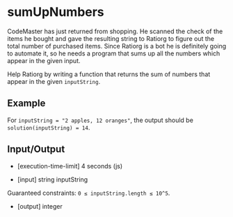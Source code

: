 # sumUpNumbers

CodeMaster has just returned from shopping. He scanned the check of the items he bought and gave the resulting string to Ratiorg to figure out the total number of purchased items. Since Ratiorg is a bot he is definitely going to automate it, so he needs a program that sums up all the numbers which appear in the given input.

Help Ratiorg by writing a function that returns the sum of numbers that appear in the given `inputString`.

## Example

For `inputString = "2 apples, 12 oranges"`, the output should be
`solution(inputString) = 14`.

## Input/Output

- [execution-time-limit] 4 seconds (js)

- [input] string inputString

Guaranteed constraints:
`0 ≤ inputString.length ≤ 10^5`.

- [output] integer
